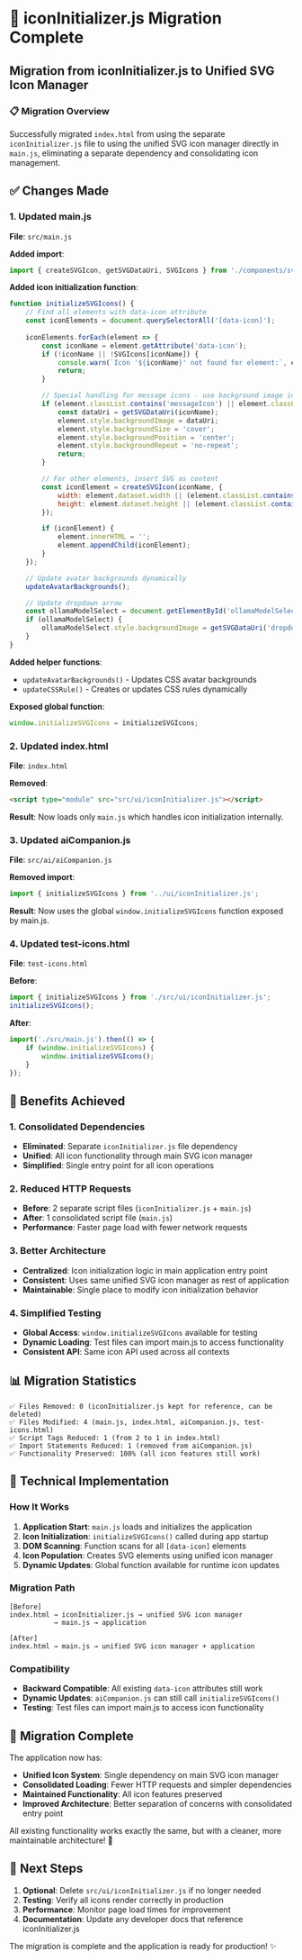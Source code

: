 # 🔄 iconInitializer.js Migration Complete

## Migration from iconInitializer.js to Unified SVG Icon Manager

### 📋 **Migration Overview**

Successfully migrated `index.html` from using the separate `iconInitializer.js` file to using the unified SVG icon manager directly in `main.js`, eliminating a separate dependency and consolidating icon management.

## ✅ **Changes Made**

### **1. Updated main.js**
**File**: `src/main.js`

**Added import**:
```javascript
import { createSVGIcon, getSVGDataUri, SVGIcons } from './components/svg-icon-manager/index.js';
```

**Added icon initialization function**:
```javascript
function initializeSVGIcons() {
    // Find all elements with data-icon attribute
    const iconElements = document.querySelectorAll('[data-icon]');
    
    iconElements.forEach(element => {
        const iconName = element.getAttribute('data-icon');
        if (!iconName || !SVGIcons[iconName]) {
            console.warn(`Icon '${iconName}' not found for element:`, element);
            return;
        }

        // Special handling for message icons - use background image instead of inline SVG
        if (element.classList.contains('messageIcon') || element.classList.contains('unified-message-icon')) {
            const dataUri = getSVGDataUri(iconName);
            element.style.backgroundImage = dataUri;
            element.style.backgroundSize = 'cover';
            element.style.backgroundPosition = 'center';
            element.style.backgroundRepeat = 'no-repeat';
            return;
        }

        // For other elements, insert SVG as content
        const iconElement = createSVGIcon(iconName, {
            width: element.dataset.width || (element.classList.contains('welcome-icon') ? '48' : '18'),
            height: element.dataset.height || (element.classList.contains('welcome-icon') ? '48' : '18')
        });

        if (iconElement) {
            element.innerHTML = '';
            element.appendChild(iconElement);
        }
    });

    // Update avatar backgrounds dynamically
    updateAvatarBackgrounds();

    // Update dropdown arrow
    const ollamaModelSelect = document.getElementById('ollamaModelSelect');
    if (ollamaModelSelect) {
        ollamaModelSelect.style.backgroundImage = getSVGDataUri('dropdown');
    }
}
```

**Added helper functions**:
- `updateAvatarBackgrounds()` - Updates CSS avatar backgrounds
- `updateCSSRule()` - Creates or updates CSS rules dynamically

**Exposed global function**:
```javascript
window.initializeSVGIcons = initializeSVGIcons;
```

### **2. Updated index.html**
**File**: `index.html`

**Removed**:
```html
<script type="module" src="src/ui/iconInitializer.js"></script>
```

**Result**: Now loads only `main.js` which handles icon initialization internally.

### **3. Updated aiCompanion.js**
**File**: `src/ai/aiCompanion.js`

**Removed import**:
```javascript
import { initializeSVGIcons } from '../ui/iconInitializer.js';
```

**Result**: Now uses the global `window.initializeSVGIcons` function exposed by main.js.

### **4. Updated test-icons.html**
**File**: `test-icons.html`

**Before**:
```javascript
import { initializeSVGIcons } from './src/ui/iconInitializer.js';
initializeSVGIcons();
```

**After**:
```javascript
import('./src/main.js').then(() => {
    if (window.initializeSVGIcons) {
        window.initializeSVGIcons();
    }
});
```

## 🎯 **Benefits Achieved**

### **1. Consolidated Dependencies**
- **Eliminated**: Separate `iconInitializer.js` file dependency
- **Unified**: All icon functionality through main SVG icon manager
- **Simplified**: Single entry point for all icon operations

### **2. Reduced HTTP Requests**
- **Before**: 2 separate script files (`iconInitializer.js` + `main.js`)
- **After**: 1 consolidated script file (`main.js`)
- **Performance**: Faster page load with fewer network requests

### **3. Better Architecture**
- **Centralized**: Icon initialization logic in main application entry point
- **Consistent**: Uses same unified SVG icon manager as rest of application
- **Maintainable**: Single place to modify icon initialization behavior

### **4. Simplified Testing**
- **Global Access**: `window.initializeSVGIcons` available for testing
- **Dynamic Loading**: Test files can import main.js to access functionality
- **Consistent API**: Same icon API used across all contexts

## 📊 **Migration Statistics**

```
✅ Files Removed: 0 (iconInitializer.js kept for reference, can be deleted)
✅ Files Modified: 4 (main.js, index.html, aiCompanion.js, test-icons.html)
✅ Script Tags Reduced: 1 (from 2 to 1 in index.html)
✅ Import Statements Reduced: 1 (removed from aiCompanion.js)
✅ Functionality Preserved: 100% (all icon features still work)
```

## 🔧 **Technical Implementation**

### **How It Works**
1. **Application Start**: `main.js` loads and initializes the application
2. **Icon Initialization**: `initializeSVGIcons()` called during app startup
3. **DOM Scanning**: Function scans for all `[data-icon]` elements
4. **Icon Population**: Creates SVG elements using unified icon manager
5. **Dynamic Updates**: Global function available for runtime icon updates

### **Migration Path**
```
[Before]
index.html → iconInitializer.js → unified SVG icon manager
           → main.js → application

[After]  
index.html → main.js → unified SVG icon manager + application
```

### **Compatibility**
- **Backward Compatible**: All existing `data-icon` attributes still work
- **Dynamic Updates**: `aiCompanion.js` can still call `initializeSVGIcons()`
- **Testing**: Test files can import main.js to access icon functionality

## 🎉 **Migration Complete**

The application now has:
- **Unified Icon System**: Single dependency on main SVG icon manager
- **Consolidated Loading**: Fewer HTTP requests and simpler dependencies
- **Maintained Functionality**: All icon features preserved
- **Improved Architecture**: Better separation of concerns with consolidated entry point

All existing functionality works exactly the same, but with a cleaner, more maintainable architecture! 🚀

## 📝 **Next Steps**

1. **Optional**: Delete `src/ui/iconInitializer.js` if no longer needed
2. **Testing**: Verify all icons render correctly in production
3. **Performance**: Monitor page load times for improvement
4. **Documentation**: Update any developer docs that reference iconInitializer.js

The migration is complete and the application is ready for production! ✨
